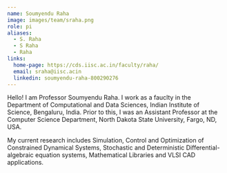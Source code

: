 ```yaml
---
name: Soumyendu Raha
image: images/team/sraha.png
role: pi
aliases:
  - S. Raha
  - S Raha
  - Raha
links:
  home-page: https://cds.iisc.ac.in/faculty/raha/
  email: sraha@iisc.acin
  linkedin: soumyendu-raha-800290276
---
```


Hello! I am Professor Soumyendu Raha. I work as a fauclty in the Department of Computational and Data Sciences, Indian Institute of Science, Bengaluru, India. Prior to this, I was an Assistant Professor at the Computer Science Department, North Dakota State University, Fargo, ND, USA.

My current research includes Simulation, Control and Optimization of Constrained Dynamical Systems, Stochastic and Deterministic Differential-algebraic equation systems, Mathematical Libraries and VLSI CAD applications.
